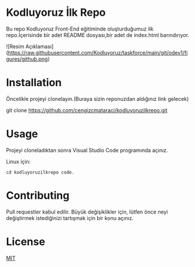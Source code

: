 # Kodluyoruz İlk Repo

Bu repo Kodluyoruz Front-End eğitiminde oluşturduğumuz ilk repo.İçerisinde bir adet README dosyası,bir adet de index.html barındırıyor.

![Resim Açıklaması] (https://raw.githubusercontent.com/Kodluyoruz/taskforce/main/git/odev1/figures/github.png)

# Installation

Öncelikle projeyi clonelayın.(Buraya sizin reponuzdan aldığınız link gelecek)

git clone https://github.com/cengizcmataraci/kodluyoruzilkrepo.git

# Usage

Projeyi cloneladıktan sonra Visual Studio Code programında açınız.

Linux için:

`cd kodluyoruzilkrepo
code.`

# Contributing

Pull requestler kabul edilir. Büyük değişiklikler için, lütfen önce neyi değiştirmek istediğinizi tartışmak için bir konu açınız.

# License

[MIT](https://choosealicense.com/licenses/mit/)

